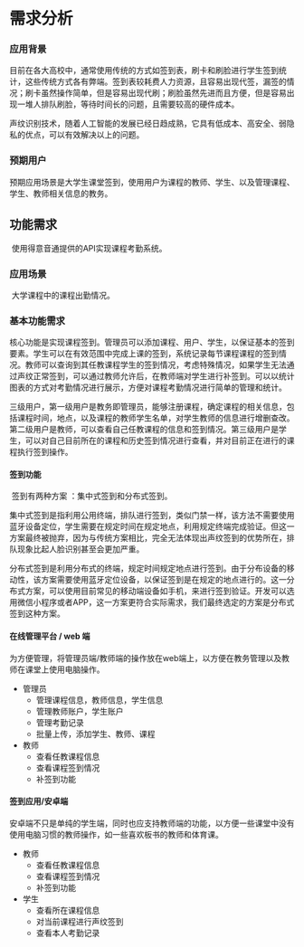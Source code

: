 #   需求分析

### 应用背景

​	目前在各大高校中，通常使用传统的方式如签到表，刷卡和刷脸进行学生签到统计，这些传统方式各有弊端。签到表较耗费人力资源，且容易出现代签，漏签的情况；刷卡虽然操作简单，但是容易出现代刷；刷脸虽然先进而且方便，但是容易出现一堆人排队刷脸，等待时间长的问题，且需要较高的硬件成本。

​	声纹识别技术，随着人工智能的发展已经日趋成熟，它具有低成本、高安全、弱隐私的优点，可以有效解决以上的问题。

### 预期用户

​	预期应用场景是大学生课堂签到，使用用户为课程的教师、学生、以及管理课程、学生、教师相关信息的教务。

## 功能需求

​	使用得意音通提供的API实现课程考勤系统。

### 应用场景

​	大学课程中的课程出勤情况。

### 基本功能需求

​	核心功能是实现课程签到。管理员可以添加课程、用户、学生，以保证基本的签到要素。学生可以在有效范围中完成上课的签到，系统记录每节课程课程的签到情况。教师可以查询到其任教课程学生的签到情况，考虑特殊情况，如果学生无法通过声纹正常签到，可以通过教师允许后，在教师端对学生进行补签到。可以以统计图表的方式对考勤情况进行展示，方便对课程考勤情况进行简单的管理和统计。

​	三级用户，第一级用户是教务即管理员，能够注册课程，确定课程的相关信息，包括课程时间，地点，以及课程的教师学生名单，对学生教师的信息进行增删查改。第二级用户是教师，可以查看自己任教课程的信息和签到情况。第三级用户是学生，可以对自己目前所在的课程和历史签到情况进行查看，并对目前正在进行的课程执行签到操作。

#### 签到功能

​	签到有两种方案 ：集中式签到和分布式签到。

​	集中式签到是指利用公用终端，排队进行签到，类似门禁一样，该方法不需要使用蓝牙设备定位，学生需要在规定时间在规定地点，利用规定终端完成验证。但这一方案最终被抛弃，因为与传统方案相比，完全无法体现出声纹签到的优势所在，排队现象比起人脸识别甚至会更加严重。

​	分布式签到是利用分布式的终端，规定时间规定地点进行签到。由于分布设备的移动性，该方案需要使用蓝牙定位设备，以保证签到是在规定的地点进行的。这一分布式方案，可以使用目前常见的移动端设备如手机，来进行签到验证。开发可以选用微信小程序或者APP，这一方案更符合实际需求，我们最终选定的方案是分布式签到这种方案。

#### 在线管理平台 / web 端

​	为方便管理，将管理员端/教师端的操作放在web端上，以方便在教务管理以及教师在课堂上使用电脑操作。

- 管理员
  - 管理课程信息，教师信息，学生信息
  - 管理教师账户，学生账户
  - 管理考勤记录
  - 批量上传，添加学生、教师、课程
- 教师
  - 查看任教课程信息
  - 查看课程签到情况
  - 补签到功能

#### 签到应用/安卓端

​	安卓端不只是单纯的学生端，同时也应支持教师端的功能，以方便一些课堂中没有使用电脑习惯的教师操作，如一些喜欢板书的教师和体育课。

- 教师
  - 查看任教课程信息
  - 查看课程签到情况
  - 补签到功能
- 学生
  - 查看所在课程信息
  - 对当前课程进行声纹签到
  - 查看本人考勤记录



​	